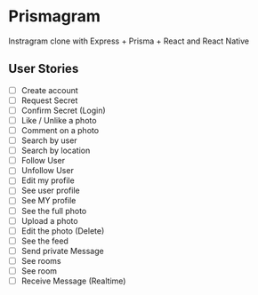 # Prismagram

Instragram clone with Express + Prisma + React and React Native

## User Stories

- [ ] Create account
- [ ] Request Secret
- [ ] Confirm Secret (Login)
- [ ] Like / Unlike a photo
- [ ] Comment on a photo
- [ ] Search by user
- [ ] Search by location
- [ ] Follow User
- [ ] Unfollow User
- [ ] Edit my profile
- [ ] See user profile
- [ ] See MY profile
- [ ] See the full photo
- [ ] Upload a photo
- [ ] Edit the photo (Delete)
- [ ] See the feed
- [ ] Send private Message
- [ ] See rooms
- [ ] See room
- [ ] Receive Message (Realtime)